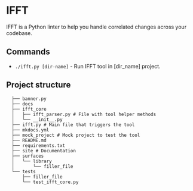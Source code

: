 # IFFT 

IFFT is a Python linter to help you handle correlated changes across your codebase.

<!--- Adding a image of the tool banner -->


## Commands

* `./ifft.py [dir-name]` - Run IFFT tool in [dir_name] project.

## Project structure 
```
  ├── banner.py
  ├── docs
  ├── ifft_core
  │   ├── ifft_parser.py # File with tool helper methods
  │   └── __init__.py
  ├── ifft.py # Main file that triggers the tool
  ├── mkdocs.yml
  ├── mock_project # Mock project to test the tool
  ├── README.md
  ├── requirements.txt
  ├── site # Documentation
  ├── surfaces
  │   └── library
  │       └── filler_file
  └── tests
      ├── filler_file
      └── test_ifft_core.py
```
